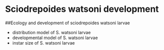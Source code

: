 # Sciodrepoides watsoni development
##Ecology and development of sciodrepoides watsoni larvae

* distribution model of S. watsoni larvae
* developmental model of S. watsoni larvae
* instar size of S. watsoni larvae

